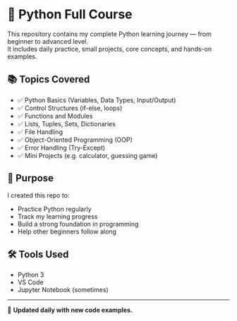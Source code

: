 # 🐍 Python Full Course

This repository contains my complete Python learning journey — from beginner to advanced level.  
It includes daily practice, small projects, core concepts, and hands-on examples.

## 📚 Topics Covered

- ✅ Python Basics (Variables, Data Types, Input/Output)
- ✅ Control Structures (if-else, loops)
- ✅ Functions and Modules
- ✅ Lists, Tuples, Sets, Dictionaries
- ✅ File Handling
- ✅ Object-Oriented Programming (OOP)
- ✅ Error Handling (Try-Except)
- ✅ Mini Projects (e.g. calculator, guessing game)

## 🚀 Purpose

I created this repo to:
- Practice Python regularly
- Track my learning progress
- Build a strong foundation in programming
- Help other beginners follow along

## 🛠️ Tools Used

- Python 3
- VS Code
- Jupyter Notebook (sometimes)

---

📌 **Updated daily with new code examples.**
